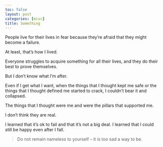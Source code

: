 ```yaml
---
toc: false
layout: post
categories: [misc]
title: Something
---
```


People live for their lives in fear because they’re afraid that they might become a failure.

At least, that’s how I lived.

Everyone struggles to acquire something for all their lives, and they do their best to prove themselves.

But I don’t know what I’m after.

Even if I get what I want, when the things that I thought kept me safe or the things that I thought defined me started to crack, I couldn’t bear it and collapsed.

The things that I thought were me and were the pillars that supported me.

I don’t think they are real.


I learned that it’s ok to fail and that it’s not a big deal.
I learned that I could still be happy even after I fall.

> Do not remain nameless to yourself – it is too sad a way to be.
